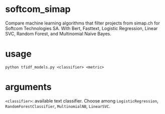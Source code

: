 # softcom_simap
Compare machine learning algorithms that filter projects from simap.ch for Softcom Technologies SA.
With Bert, Fasttext, Logistic Regression, Linear SVC, Random Forest, and Multinomial Naive Bayes.

# usage

`python tfidf_models.py <classifier> <metric>`

# arguments
`<classifier>`: available text classifier. Choose among `LogisticRegression`, `RandomForestClassifier`, `MultinomialNB`, `LinearSVC`.


